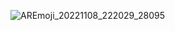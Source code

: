 ![AREmoji_20221108_222029_28095](https://user-images.githubusercontent.com/97546871/200678091-c832753a-ab0c-4075-a640-5aae77192574.png)





